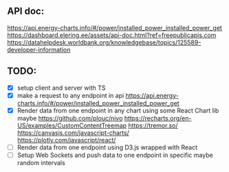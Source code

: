 ## API doc:
https://api.energy-charts.info/#/power/installed_power_installed_power_get
https://dashboard.elering.ee/assets/api-doc.html?ref=freepublicapis.com
https://datahelpdesk.worldbank.org/knowledgebase/topics/125589-developer-information

## TODO:

- [x] setup client and server with TS
- [x] make a request to any endpoint in api
  https://api.energy-charts.info/#/power/installed_power_installed_power_get
- [x] Render data from one endpoint in any chart using some React Chart lib maybe
  https://github.com/plouc/nivo
  https://recharts.org/en-US/examples/CustomContentTreemap
  https://tremor.so/
  https://canvasjs.com/javascript-charts/
  https://plotly.com/javascript/react/
- [ ] Render data from one endpoint using D3.js wrapped with React
- [ ] Setup Web Sockets and push data to one endpoint in specific maybe random intervals

